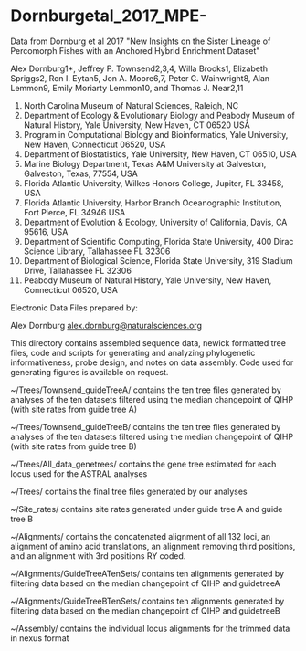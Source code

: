# Dornburgetal_2017_MPE-
Data from Dornburg et al 2017 "New Insights on the Sister Lineage of Percomorph Fishes with an Anchored Hybrid Enrichment Dataset"

Alex Dornburg1*, Jeffrey P. Townsend2,3,4, Willa Brooks1, Elizabeth Spriggs2, Ron I. Eytan5, Jon A. Moore6,7, Peter C. Wainwright8, Alan Lemmon9, Emily Moriarty Lemmon10, and Thomas J. Near2,11

1. North Carolina Museum of Natural Sciences, Raleigh, NC 
2. Department of Ecology & Evolutionary Biology and Peabody Museum of Natural History, Yale University, New Haven, CT 06520 USA
3. Program in Computational Biology and Bioinformatics, Yale University, New Haven, Connecticut 06520, USA
4. Department of Biostatistics, Yale University, New Haven, CT 06510, USA
5. Marine Biology Department, Texas A&M University at Galveston, Galveston, Texas, 77554, USA
6. Florida Atlantic University, Wilkes Honors College, Jupiter, FL 33458, USA  
7. Florida Atlantic University, Harbor Branch Oceanographic Institution, Fort Pierce, FL 34946 USA
8. Department of Evolution & Ecology, University of California, Davis, CA 95616, USA 
9. Department of Scientific Computing, Florida State University, 400 Dirac Science Library, Tallahassee FL 32306
10. Department of Biological Science, Florida State University, 319 Stadium Drive, Tallahassee FL 32306
11. Peabody Museum of Natural History, Yale University, New Haven, Connecticut 06520, USA

Electronic Data Files prepared by:

Alex Dornburg
alex.dornburg@naturalsciences.org

This directory contains assembled sequence data, newick formatted tree files, code and scripts for generating and analyzing phylogenetic informativeness, probe design, and notes on data assembly. Code used for generating figures is available on request.


~/Trees/Townsend_guideTreeA/ contains the ten tree files generated by analyses of the ten datasets filtered using the median changepoint of QIHP (with site rates from guide tree A)

~/Trees/Townsend_guideTreeB/ contains the ten tree files generated by analyses of the ten datasets filtered using the median changepoint of QIHP (with site rates from guide tree B)

~/Trees/All_data_genetrees/ contains the gene tree estimated for each locus used for the ASTRAL analyses

~/Trees/ contains the final tree files generated by our analyses

~/Site_rates/ contains site rates generated under guide tree A and guide tree B

~/Alignments/ contains the concatenated alignment of all 132 loci, an alignment of amino acid translations, an alignment removing third positions, and an alignment with 3rd positions RY coded.

~/Alignments/GuideTreeATenSets/ contains ten alignments generated by filtering data based on the median changepoint of QIHP and guidetreeA

~/Alignments/GuideTreeBTenSets/ contains ten alignments generated by filtering data based on the median changepoint of QIHP and guidetreeB

~/Assembly/ contains the individual locus alignments for the trimmed data in nexus format

